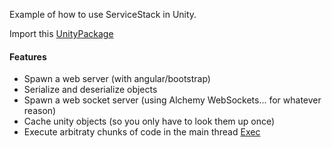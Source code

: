Example of how to use ServiceStack in Unity.

Import this [UnityPackage](https://github.com/bradgearon/ServiceStack-Unity/raw/develop/ServiceStack.unitypackage)

#### Features
+ Spawn a web server (with angular/bootstrap)
+ Serialize and deserialize objects
+ Spawn a web socket server (using Alchemy WebSockets... for whatever reason)
+ Cache unity objects (so you only have to look them up once)
+ Execute arbitraty chunks of code in the main thread [Exec](https://github.com/bradgearon/ServiceStack-Unity/blob/develop/Assets/SSUnity/Exec.cs)

